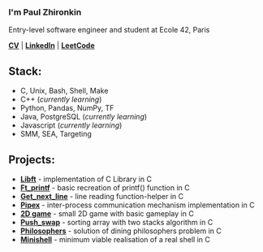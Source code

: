 ### I'm Paul Zhironkin

Entry-level software engineer
and student at Ecole 42, Paris

[**CV**](https://drive.google.com/file/d/18UD7B6byQHTdcugrAdmn9V5h-ppze7UU/view?usp=share_link) 
| [**LinkedIn**](https://www.linkedin.com/in/paulzhironkin/)
| [**LeetCode**](https://leetcode.com/paulzhironkin/)

## Stack:

* C, Unix, Bash, Shell, Make
* C++ (*currently learning*)
* Python, Pandas, NumPy, TF
* Java, PostgreSQL (*currently learning*)
* Javascript (*currently learning*)
* SMM, SEA, Targeting

## Projects:

* [**Libft**](https://github.com/paulzhironkin/libft) - implementation of C Library in C
* [**Ft_printf**](https://github.com/paulzhironkin/ft_printf) - basic recreation of printf() function in C
* [**Get_next_line**](https://github.com/paulzhironkin/get_next_line) - line reading function-helper in C
* [**Pipex**](https://github.com/paulzhironkin/pipex) - inter-process communication mechanism implementation in C
* [**2D game**](https://github.com/paulzhironkin/so_long) - small 2D game with basic gameplay in C
* [**Push_swap**]() - sorting array with two stacks algorithm in C
* [**Philosophers**]() - solution of dining philosophers problem in C
* [**Minishell**]() - minimum viable realisation of a real shell in C

